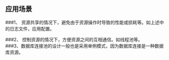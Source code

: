 ## 应用场景

###1、 资源共享的情况下，避免由于资源操作时导致的性能或损耗等。如上述中的日志文件，应用配置。</br>

###2、 控制资源的情况下，方便资源之间的互相通信。如线程池等。</br>
###3、数据库连接池的设计一般也是采用单例模式，因为数据库连接是一种数据库资源。</br>